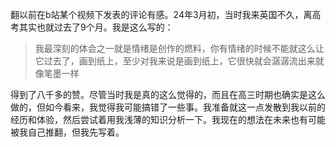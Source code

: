 翻以前在b站某个视频下发表的评论有感。24年3月初，当时我来英国不久，离高考其实也就过去了9个月。我是这么写的：

> 我最深刻的体会之一就是情绪是创作的燃料，你有情绪的时候不能就这么让它过去了，画到纸上，至少对我来说是画到纸上，它很快就会潺潺流出来就像笔墨一样

得到了八千多的赞。尽管当时我是真的这么觉得的，而且在高三时期也确实是这么做的，但如今看来，我觉得我可能搞错了一些事。我准备就这一点发散到我以前的经历和体验，然后尝试着用我浅薄的知识分析一下。我现在的想法在未来也有可能被我自己推翻，但我先写着。